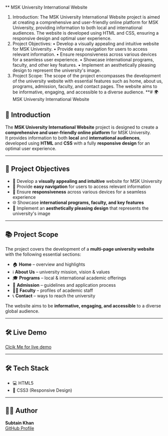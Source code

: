 ** MSK University International Website
1. Introduction: The MSK University International Website project is aimed at creating a comprehensive and user-friendly online platform for MSK University, providing information to both local and international audiences. The website is developed using HTML and CSS, ensuring a responsive design and optimal user experience.
2. Project Objectives:
•	Develop a visually appealing and intuitive website for MSK University.
•	Provide easy navigation for users to access relevant information.
•	Ensure responsiveness across various devices for a seamless user experience.
•	Showcase international programs, faculty, and other key features.
•	Implement an aesthetically pleasing design to represent the university's image.
3. Project Scope: The scope of the project encompasses the development of the university website with essential features such as home, about us, programs, admission, faculty, and contact pages. The website aims to be informative, engaging, and accessible to a diverse audience.
**# 🌍 MSK University International Website

## 📌 Introduction  
The **MSK University International Website** project is designed to create a **comprehensive and user-friendly online platform** for MSK University.  
It provides information to both **local** and **international audiences**, developed using **HTML** and **CSS** with a fully **responsive design** for an optimal user experience.

---

## 🎯 Project Objectives
- 🎨 Develop a **visually appealing and intuitive** website for MSK University  
- 🧭 Provide **easy navigation** for users to access relevant information  
- 📱 Ensure **responsiveness** across various devices for a seamless experience  
- 🌐 Showcase **international programs, faculty, and key features**  
- 🏫 Implement an **aesthetically pleasing design** that represents the university's image  

---

## 📚 Project Scope
The project covers the development of a **multi-page university website** with the following essential sections:  

- 🏠 **Home** – overview and highlights  
- ℹ️ **About Us** – university mission, vision & values  
- 🎓 **Programs** – local & international academic offerings  
- 📝 **Admission** – guidelines and application process  
- 👩‍🏫 **Faculty** – profiles of academic staff  
- 📞 **Contact** – ways to reach the university  

The website aims to be **informative, engaging, and accessible** to a diverse global audience.  

---
## 🛠️ Live Demo
 [ Clcik Me for live demo]()

--- 
## 🛠️ Tech Stack
- 💻 HTML5  
- 🎨 CSS3 (Responsive Design)  

---

## 👨‍💻 Author
**Subtain Khan**  
[GitHub Profile](https://github.com/SubtainkhanP)
